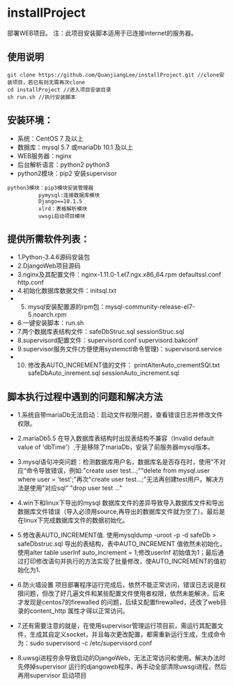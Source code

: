 # installProject
部署WEB项目。
 注：此项目安装脚本适用于已连接internet的服务器。
## 使用说明

```
git clone https://github.com/QuanjiangLee/installProject.git //clone安装项目，若已有则无需再次clone
cd installProject //进入项目安装目录
sh run.sh //执行安装脚本
```
## 安装环境： ##
* 系统：CentOS 7 及以上
* 数据库：mysql 5.7 或mariaDb 10.1 及以上
* WEB服务器：nginx
* 后台解析语言：python2 python3 
* python2模块：pip2 安装supervisor
```
python3模块：pip3模块安装管理器
	      pymysql:连接数据库模块
 	      Django==10.1.5
 	      xlrd：表格解析模块
 	      uwsgi启动项目模块
 ```
				
## 提供所需软件列表： ## 			
* 1.Python-3.4.6源码安装包
* 2.DjangoWeb项目源码
* 3.nginx及其配置文件：nginx-1.11.0-1.el7.ngx.x86_64.rpm defaultssl.conf http.conf
* 4.初始化数据库数据文件：initsql.txt
* 5. mysql安装配置源的rpm包：mysql-community-release-el7-5.noarch.rpm
* 6.一键安装脚本：run.sh
* 7.两个数据库表结构文件：safeDbStruc.sql sessionStruc.sql
* 8.supervisord配置文件：supervisord.conf  supervisord.bakconf
* 9.supervisor服务文件(方便使用systemctl命令管理)：supervisord.service
* 10. 修改表AUTO_INCREMENT值的文件： printAlterAuto_crementSQl.txt 	safeDbAuto_inrement.sql sessionAuto_increment.sql 


## 脚本执行过程中遇到的问题和解决方法
* 1.系统自带mariaDb无法启动：启动文件权限问题，查看错误日志并修改文件权限。

* 2.mariaDb5.5 在导入数据库表结构时出现表结构不兼容（Invalid default value of 'dbTime'）,于是移除了mariaDb，安装了前服务器mysql版本。

* 3.mysql语句冲突问题：检测数据库用户名，数据库名是否存在时，使用”不对应“命令导致错误，例如:"create user test...;""delete from mysql.user where user = 'test';"再次"create user test...;"无法再创建test用户。解决方法是使用"对应sql" "drop user test ..."

* 4.win下和linux下导出的mysql 数据库文件的差异导致导入数据库文件和导出数据库文件错误（导入必须用source,再导出的数据库文件就为空了）。最后是在linux下完成数据库文件的数据初始化。

* 5.修改表AUTO_INCREMENT值.
 使用mysqldump -uroot -p -d safeDb > safeDbstruc.sql 导出的表结构，表中AUTO_INCREMENT 值依然未初始化，使用alter table userInf  auto_increment = 1;修改userInf 初始值为1；最后通过打印修改语句并执行的方法实现了批量修改，使AUTO_INCREMENT的值初始化为1.

* 6.防火墙设置
 项目部署程序运行完成后，依然不能正常访问，错误日志说是权限问题，但改了好几遍文件和某些配置文件使用者权限，依然未能解决，后来才发现是centos7的firewalled 的问题，后续又配置firewalled，还改了web目录的content_http 属性才得以正常访问。

* 7.还有需要注意的就是，在使用supervisor管理运行项目前，需运行其配置文件，生成其自定义socket，并且每次更改配置，都需重新运行生成，生成命令为：sudo supervisord -c /etc/supervisord.conf

* 8.uwsgi进程夯余导致启动的DjangoWeb，无法正常访问和使用。解决办法时先停掉supervisor 运行的djangoweb程序，再手动全部清除uwsgi进程，然后再用supervisor 启动项目